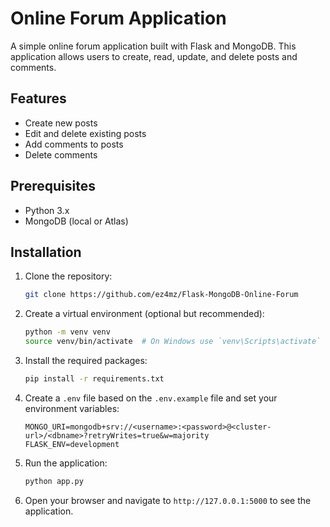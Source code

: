 # Online Forum Application

A simple online forum application built with Flask and MongoDB. This application allows users to create, read, update, and delete posts and comments.

## Features

- Create new posts
- Edit and delete existing posts
- Add comments to posts
- Delete comments

## Prerequisites

- Python 3.x
- MongoDB (local or Atlas)

## Installation

1. Clone the repository:

    ```bash
    git clone https://github.com/ez4mz/Flask-MongoDB-Online-Forum
    ```

2. Create a virtual environment (optional but recommended):

    ```bash
    python -m venv venv
    source venv/bin/activate  # On Windows use `venv\Scripts\activate`
    ```

3. Install the required packages:

    ```bash
    pip install -r requirements.txt
    ```

4. Create a `.env` file based on the `.env.example` file and set your environment variables:

    ```plaintext
    MONGO_URI=mongodb+srv://<username>:<password>@<cluster-url>/<dbname>?retryWrites=true&w=majority
    FLASK_ENV=development
    ```

5. Run the application:

    ```bash
    python app.py
    ```

6. Open your browser and navigate to `http://127.0.0.1:5000` to see the application.
